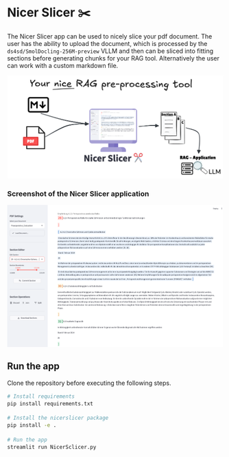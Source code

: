 # Nicer Slicer ✂️
The Nicer Slicer app can be used to nicely slice your pdf document. The user has the ability to upload the document, which is processed by the `ds4sd/SmolDocling-256M-preview` VLLM and then can be sliced into fitting sections before generating chunks for your RAG tool. Alternatively the user can work with a custom markdown file.

![image](statics/NicerSlicerProcess.png)

### Screenshot of the Nicer Slicer application
![image](statics/nice_slice.png)


## Run the app
Clone the repository before executing the following steps.
```bash
# Install requirements
pip install requirements.txt

# Install the nicerslicer package
pip install -e .

# Run the app
streamlit run NicerSclicer.py
```
